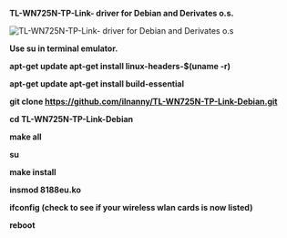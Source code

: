 <b>TL-WN725N-TP-Link- driver for Debian and Derivates o.s.</b>


<img src="https://github.com/ilnanny/TL-WN725N-TP-Link-Debian/blob/master/TP_Link_TL_WN725N_Debian_ilnanny.jpg" alt="TL-WN725N-TP-Link- driver for Debian and Derivates o.s" />


<b>Use su in terminal emulator.

apt-get update
apt-get install linux-headers-$(uname -r)

apt-get update
apt-get install build-essential

git clone https://github.com/ilnanny/TL-WN725N-TP-Link-Debian.git

cd TL-WN725N-TP-Link-Debian

make all

su 

make install

insmod 8188eu.ko

 ifconfig 
(check to see if your wireless wlan cards is now listed)


reboot</b>
